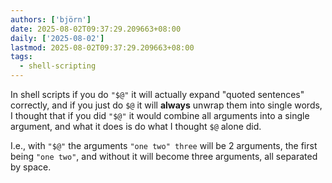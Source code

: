 ```yaml
---
authors: ['björn']
date: 2025-08-02T09:37:29.209663+08:00
daily: ['2025-08-02']
lastmod: 2025-08-02T09:37:29.209663+08:00
tags:
  - shell-scripting
---
```

In shell scripts if you do `"$@"` it will actually expand "quoted sentences" correctly, and if you just do `$@` it will **always** unwrap them into single words, I thought that if you did `"$@"` it would combine all arguments into a single argument, and what it does is do what I thought `$@` alone did.
  
I.e., with `"$@"` the arguments `"one two" three` will be 2 arguments, the first being `"one two"`, and without it will become three arguments, all separated by space.
